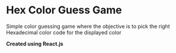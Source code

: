 # Hex Color Guess Game
Simple color guessing game where the objective is to pick the right Hexadecimal color code for the displayed color

**Created using React.js**